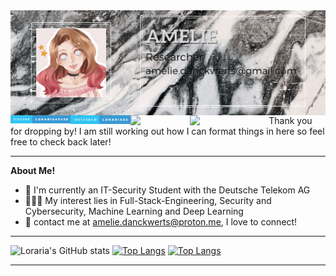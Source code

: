<img align="right" src="Amelie.gif"/>
<img align="left" width="19%" src="https://github.com/Loraria/Loraria/blob/d9b83771c11e68ec0c2bc72c4d0eb643da62e59a/discord-loraria%237439.svg"/>
<img align="left" width="19%" src="https://github.com/Loraria/Loraria/blob/29e93f3c49164e1a6dfde45c79b544cdf12d4470/instagram-lorariass.svg"/>
<img align="left" width="19%" src="https://user-images.githubusercontent.com/95444611/151010272-0125128c-1645-4626-9912-8df800542b3e.svg"/>
<br/>
<br/>
<br/>
<br/>
<br/>
<br/>
<img align="left" width="25%" src="https://user-images.githubusercontent.com/95444611/151004861-7d7b843b-5f25-45cc-a928-5e24b3970390.svg"/>
<br/>

***

 Thank you for dropping by! I am still working out how I can format things in here so feel free to check back later!

***
   

**About Me!**
- 🌱 I'm currently an IT-Security Student with the Deutsche Telekom AG
- 👨🏽‍💻 My interest lies in Full-Stack-Engineering, Security and Cybersecurity, Machine Learning and Deep Learning
- 💬 contact me at [amelie.danckwerts@proton.me](mailto:amelie.danckwerts@proton.me), I love to connect!

***

![Loraria's GitHub stats](https://github-readme-stats.vercel.app/api?username=Loraria&show_icons=true&theme=synthwave)
[![Top Langs](https://github-readme-stats.vercel.app/api/top-langs/?username=Loraria)](https://github.com/anuraghazra/github-readme-stats)
[![Top Langs](https://github-readme-stats.vercel.app/api/top-langs/?username=Loraria&layout=compact)](https://github.com/anuraghazra/github-readme-stats)

***


<!--Loraria/Loraria is a ✨ special ✨ repository because its `README.md` (this file) appears on your GitHub profile.
You can click the Preview link to take a look at your changes.
https://forthebadge.com/generator/  to make badges in future-->
<!-- add: social media Links; Programming languages; current goals-->
